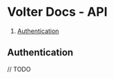 Volter Docs - API
=================

1. [Authentication](#authentication)


Authentication
--------------

// TODO
